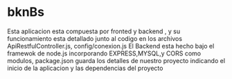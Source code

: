 # bknBs
Esta aplicacion esta compuesta por fronted y backend , y su funcionamiento esta detallado junto al codigo en los archivos
ApiRestfulController.js, config/conexion.js
El Backend esta hecho bajo el framewok de node.js incorporando EXPRESS,MYSQL,y CORS como modulos,
package.json guarda los detalles de nuestro proyecto indicando el inicio de la aplicacion y las dependencias del proyecto

